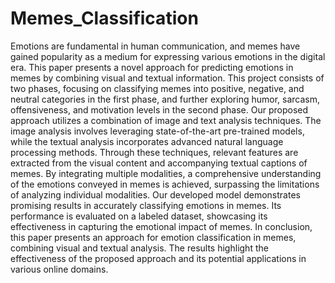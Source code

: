 # Memes_Classification

Emotions are fundamental in human communication, and memes have gained popularity as a
medium for expressing various emotions in the digital era. This paper presents a novel approach
for predicting emotions in memes by combining visual and textual information. This project
consists of two phases, focusing on classifying memes into positive, negative, and neutral
categories in the first phase, and further exploring humor, sarcasm, offensiveness, and motivation
levels in the second phase. Our proposed approach utilizes a combination of image and text
analysis techniques. The image analysis involves leveraging state-of-the-art pre-trained models,
while the textual analysis incorporates advanced natural language processing methods. Through
these techniques, relevant features are extracted from the visual content and accompanying
textual captions of memes. By integrating multiple modalities, a comprehensive understanding of
the emotions conveyed in memes is achieved, surpassing the limitations of analyzing individual
modalities. Our developed model demonstrates promising results in accurately classifying
emotions in memes. Its performance is evaluated on a labeled dataset, showcasing its
effectiveness in capturing the emotional impact of memes. In conclusion, this paper presents an
approach for emotion classification in memes, combining visual and textual analysis. The results
highlight the effectiveness of the proposed approach and its potential applications in various
online domains.
